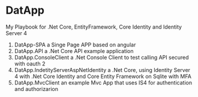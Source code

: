 # DatApp

My Playbook for .Net Core, EntityFramework, Core Identity and Identity Server 4

1. DatApp-SPA a Singe Page APP based on angular
2. DatApp.API a .Net Core API example application
3. DatApp.ConsoleClient a .Net Console Client to test calling API secured with oauth 2
4. DatApp.IndetityServerAspNetIdentity a .Net Core, using Identity Server 4 with .Net Core Identity and Core Entity Framework on Sqlite with MFA
5. DatApp.MvcClient an example Mvc App that uses IS4 for authentication and authorizarion